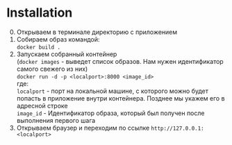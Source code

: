 # Installation

0) Открываем в терминале директорию с приложением
1) Собираем образ командой:  
   `docker build .`
2) Запускаем собранный контейнер  
   (`docker images` - выведет список образов. Нам нужен идентификатор самого свежего из них)  
   `docker run -d -p <localport>:8000 <image_id>`  
   где:  
   `localport` - порт на локальной машине, с которого можно будет попасть в приложение внутри контейнера. Позднее мы укажем его в адресной строке  
   `image_id` - Идентификатор образа, который был получен после выполнения первого шага
4) Открываем браузер и переходим по ссылке `http://127.0.0.1:<localport>`
